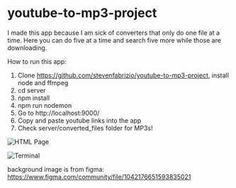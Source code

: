 # youtube-to-mp3-project
I made this app because I am sick of converters that only do one file at a time. Here you can do five at a time and search five more while those are downloading.

How to run this app:

1. Clone https://github.com/stevenfabrizio/youtube-to-mp3-project, install node and ffmpeg
2. cd server
3. npm install
4. npm run nodemon
5. Go to http://localhost:9000/
6. Copy and paste youtube links into the app
7. Check server/converted_files folder for MP3s!

![HTML Page](https://cdn.discordapp.com/attachments/840740146176851979/966253883615748136/unknown.png)

![Terminal](https://cdn.discordapp.com/attachments/840740146176851979/966255497936244776/unknown.png)

background image is from figma:
https://www.figma.com/community/file/1042176651593835021